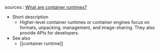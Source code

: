sources:: [What are container runtimes?](https://opensource.com/article/21/9/container-runtimes)

- Short description
	- Higher-level container runtimes or container engines focus on formats, unpacking, management, and image-sharing. They also provide APIs for developers.
- See also
	- [[container runtime]]